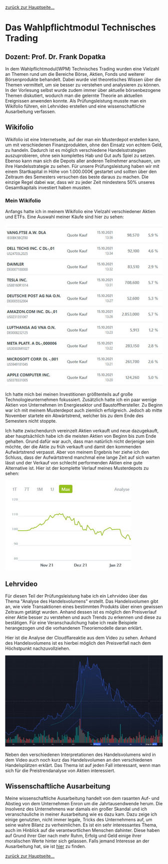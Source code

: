 [zurück zur Hauptseite...](https://informatik-mannheim.github.io/iExpo-Winter-2021/)

Das Wahlpflichtmodul Technisches Trading
========================================

Dozent: Prof. Dr. Frank Dopatka
-------------------------------

In dem Wahlpflichtmodul(WPM) Technisches Trading wurden eine Vielzahl an Themen rund um die Bereiche Börse, Aktien, 
Fonds und weiterer Börsenprodukte behandelt. Dabei wurde viel theoretisches Wissen über die Themen vermittelt, um sie 
besser zu verstehen und analysieren zu können. In der Vorlesung selbst wurde zudem immer über aktuelle börsenbezogene 
Themen diskutiert, wodurch man die gelernte Theorie an aktuellen Ereignissen anwenden konnte.
Als Prüfungsleistung musste man ein Wikifolio führen, ein Lehrvideo erstellen und eine wissenschaftliche Ausarbeitung 
verfassen.


## Wikifolio

Wikifolio ist eine Internetseite, auf der man ein Musterdepot erstellen kann, um mit verschiedenen Finanzprodukten, 
ohne den Einsatz von echtem Geld, zu handeln. Dadurch ist es möglich verschiedene Handelsstrategien auszuprobieren, 
ohne sein komplettes Hab und Gut aufs Spiel zu setzen. Ebenso kann man sich die Depots aller anderen Teilnehmer 
anschauen, um ihre Handelsstrategie zu sehen. 
Für unsere Prüfungsleistung haben wir mit einem Startkapital in Höhe von 1.000.000€ gestartet und sollten über 
den Zeitraum des Semesters versuchen das beste daraus zu machen. Die einzige Regel dabei war, dass wir zu jeder Zeit 
mindestens 50% unseres Gesamtkapitals investiert haben mussten.


### Mein Wikifolio

Anfangs hatte ich in meinem Wikifolio eine Vielzahl verschiedener Aktien und ETFs.
Eine Auswahl meiner Käufe sind hier zu sehen:

![Wikifolio](./anfang_wikifolio.jpg)

Ich hatte mich bei meinen Investitionen größtenteils auf große Technologieunternehmen fokussiert. Zusätzlich hatte ich 
ein paar wenige Aktien von Unternehmen im Energiesektor und Baustoffhersteller. Zu Beginn war ich mit meinem Musterdepot
auch ziemlich erfolgreich. Jedoch ab mitte November startete ein Abwärtstrend, welcher bis zu dem Ende des Semesters nicht
stoppte.

Ich hatte zwischendurch vereinzelt Aktien verkauft und neue dazugekauft, aber hauptsächlich habe ich die meisten Aktien 
von Beginn bis zum Ende gehalten. Grund dafür war auch, dass man natürlich nicht derjenige sein möchte, der die Aktie 
zu früh verkauft und damit den kommenden Aufwärtstrend verpasst. Aber von meinem Ergebnis her ziehe ich den Schluss, 
dass der Aufwärtstrend manchmal eine lange Zeit auf sich warten lässt und der Verkauf von schlecht performenden Aktien 
eine gute Alternative ist.
Hier ist der komplette Verlauf meines Musterdepots zu sehen:

![Verlauf Wikifolio](./wikifolio_verlauf.jpg)

## Lehrvideo

Für diesen Teil der Prüfungsleistung habe ich ein Lehrvideo über das Thema "Analyse des Handelsvolumens" erstellt. 
Das Handelsvolumen gibt an, wie viele Transaktionen eines bestimmten Produkts über einen gewissen Zeitraum getätigt 
wurden. Anhand dessen ist es möglich den Preisverlauf einer Aktie besser zu verstehen und auch Trends zu erkennen und 
diese zu bestätigen. Für eine Veranschaulichung habe ich reale Beispiele herangezogen und die vorhandenen
Theoriemodelle daran erklärt. 

Hier ist die Analyse der Cloudflareaktie aus dem Video zu sehen. Anhand des Handelsvolumens ist es hierbei möglich 
den Preisverfall nach dem Höchstpunkt nachzuvollziehen.

![Analyse des Handelsvolumen](./handelsvolumen.jpg)

Neben den verschiedenen Interpretationen des Handelsvolumens wird in dem Video auch noch kurz das Handelsvolumen 
an den verschiedenen Handelsplätzen erklärt. Das Thema ist auf jeden Fall interessant, wenn man sich für die 
Preistrendanalyse von Aktien interessiert.

## Wissenschaftliche Ausarbeitung

Meine wissenschaftliche Ausarbeitung handelt von dem rasanten Auf- und Abstieg von dem Unternehmen Enron um die 
Jahrtausendwende herum. Die Insolvenz des Unternehmens war damals ein großer Skandal und ich veranschauliche in 
meiner Ausarbeitung wie es dazu kam. Dazu zeige ich einige genutzten, nicht immer legale, Tricks des Unternehmens auf, 
um seine wahre Bilanz zu verheimlichen. Es ist ein sehr interessantes Thema, auch im Hinblick auf die verantwortlichen 
Menschen dahinter. Diese haben auf Grund ihrer Gier nach mehr Ruhm, Erfolg und Geld einige ihrer moralischen Werte hinter 
sich gelassen. Falls jemand Interesse an der Ausarbeitung hat, sie ist [hier](./kollapsenron.pdf) zu finden.

[zurück zur Hauptseite...](https://informatik-mannheim.github.io/iExpo-Winter-2021/)
